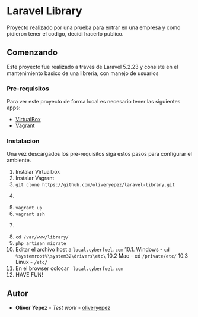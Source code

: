 # Laravel Library

Proyecto realizado por una prueba para entrar en una empresa y como pidieron tener el codigo, decidi hacerlo publico.

## Comenzando

Este proyecto fue realizado a traves de Laravel 5.2.23 y consiste en el mantenimiento basico de una libreria, con 
manejo de usuarios


### Pre-requisitos

Para ver este proyecto de forma local es necesario tener las siguientes apps:

- [VirtualBox](https://www.virtualbox.org/wiki/Downloads)
- [Vagrant](https://www.vagrantup.com/downloads.html)


### Instalacion

Una vez descargados los pre-requisitos siga estos pasos para configurar el ambiente.

1. Instalar Virtualbox
2. Instalar Vagrant
3. ``` git clone https://github.com/oliveryepez/laravel-library.git ```
4. ``` cd ruta/donde/esta/clonado/el/repositorio
5. ``` vagrant up ```
6. ``` vagrant ssh ```
7. ``` chmod -R 777 /var/www/library/storage/
8. ``` cd /var/www/library/ ```
9. ``` php artisan migrate ```
10. Editar el archivo host a ``` local.cyberfuel.com ```
    10.1. Windows - ``` cd %systemroot%\system32\drivers\etc\ ```
    10.2  Mac - cd ``` /private/etc/ ```
    10.3  Linux - ``` /etc/ ```
11. En el browser colocar ``` local.cyberfuel.com```
12. HAVE FUN!


## Autor

* **Oliver Yepez** - *Test work* - [oliveryepez](https://github.com/oliveryepez)
